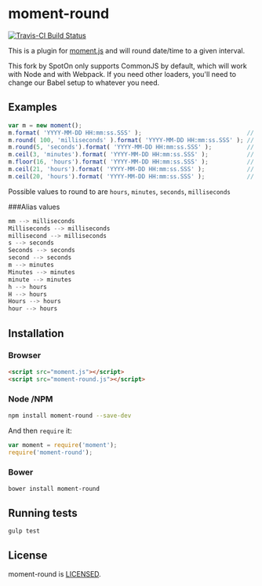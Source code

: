 # moment-round
[![Travis-CI Build Status](https://travis-ci.org/SpotOnInc/moment-round.svg)](https://travis-ci.org/SpotOnInc/moment-round)

This is a plugin for [moment.js][moment] and will round date/time to a given
interval.

This fork by SpotOn only supports CommonJS by default, which will work with
Node and with Webpack. If you need other loaders, you'll need to change our
Babel setup to whatever you need.

## Examples

``` javascript
var m = new moment(); 
m.format( 'YYYY-MM-DD HH:mm:ss.SSS' ); 								// 2015-06-18 15:30:19.123
m.round( 100, 'milliseconds' ).format( 'YYYY-MM-DD HH:mm:ss.SSS' ); // 2015-06-18 15:30:20.100
m.round(5, 'seconds').format( 'YYYY-MM-DD HH:mm:ss.SSS' ); 			// 2015-06-18 15:30:20.000
m.ceil(3, 'minutes').format( 'YYYY-MM-DD HH:mm:ss.SSS' ); 			// 2015-06-18 15:33:00.000
m.floor(16, 'hours').format( 'YYYY-MM-DD HH:mm:ss.SSS' ); 			// 2015-06-18 00:00:00.000
m.ceil(21, 'hours').format( 'YYYY-MM-DD HH:mm:ss.SSS' ); 			// 2015-06-18 21:00:00.000
m.ceil(20, 'hours').format( 'YYYY-MM-DD HH:mm:ss.SSS' ); 			// 2015-06-19 00:00:00.000
```

Possible values to round to are `hours`, `minutes`, `seconds`, `milliseconds`

###Alias values

``` javascript
mm --> milliseconds
Milliseconds --> milliseconds
millisecond --> milliseconds
s --> seconds
Seconds --> seconds
second --> seconds
m --> minutes
Minutes --> minutes
minute --> minutes
h --> hours
H --> hours
Hours --> hours
hour --> hours
```

## Installation

### Browser

``` html
<script src="moment.js"></script>
<script src="moment-round.js"></script>
```

### Node /NPM

``` sh
npm install moment-round --save-dev
```

And then `require` it:

``` javascript
var moment = require('moment');
require('moment-round');
```

### Bower

``` sh
bower install moment-round
```

## Running tests
```
gulp test
```

## License

moment-round is [LICENSED][license].

[license]: https://creativecommons.org/licenses/by-sa/3.0/us/
[moment]: http://momentjs.com/
